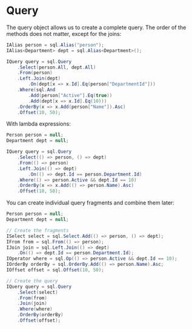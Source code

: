 # Query
The query object allows us to create a complete query. The order of the methods does not matter, except for the joins:
```csharp
IAlias person = sql.Alias("person");
IAlias<Department> dept = sql.Alias<Department>();

IQuery query = sql.Query
    .Select(person.All, dept.All)
    .From(person)
    .Left.Join(dept)
        .On(dept[x => x.Id].Eq(person["DepartmentId"]))
    .Where(sql.And
        .Add(person["Active"].Eq(true))
        .Add(dept[x => x.Id].Eq(10)))
    .OrderBy(x => x.Add(person["Name"]).Asc)
    .Offset(10, 50);
```

With lambda expressions:
```csharp
Person person = null;
Department dept = null;

IQuery query = sql.Query
    .Select(() => person, () => dept)
    .From(() => person)
    .Left.Join(() => dept)
        .On(() => dept.Id == person.Department.Id)
    .Where(() => person.Active && dept.Id == 10)
    .OrderBy(x => x.Add(() => person.Name).Asc)
    .Offset(10, 50);
```

You can create individual query fragments and combine them later:
```csharp
Person person = null;
Department dept = null;

// Create the fragments
ISelect select = sql.Select.Add(() => person, () => dept);
IFrom from = sql.From(() => person);
IJoin join = sql.Left.Join(() => dept)
    .On(() => dept.Id == person.Department.Id);
IOperator where = sql.Op(() => person.Active && dept.Id == 10);
IOrderBy orderBy = sql.OrderBy.Add(() => person.Name).Asc;
IOffset offset = sql.Offset(10, 50);

// Create the query
IQuery query = sql.Query
    .Select(select)
    .From(from)
    .Join(join)
    .Where(where)
    .OrderBy(orderBy)
    .Offset(offset);
```